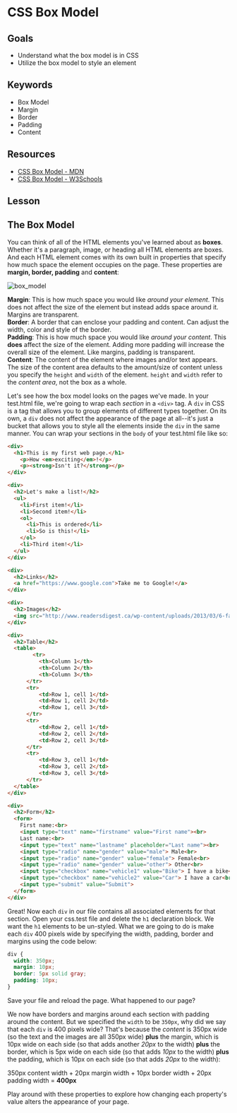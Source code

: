 # CSS Box Model

## Goals
* Understand what the box model is in CSS
* Utilize the box model to style an element

## Keywords
* Box Model
* Margin
* Border
* Padding
* Content

## Resources

* [CSS Box Model - MDN](https://developer.mozilla.org/en-US/docs/Learn/CSS/Introduction_to_CSS/Box_model)
* [CSS Box Model - W3Schools](https://www.w3schools.com/css/css_boxmodel.asp)

## Lesson

## The Box Model

You can think of all of the HTML elements you've learned about as **boxes**. Whether it's a paragraph, image, or heading all HTML elements are boxes. And each HTML element comes with its own built in properties that specify how much space the element occupies on the page. These properties are **margin, border, padding** and **content**:

![box_model](https://cdn-images-1.medium.com/max/1200/1*6DrszcyPybYDGziiS9CWdg.png)

**Margin**: This is how much space you would like _around your element_. This does not affect the size of the element but instead adds space around it. Margins are transparent.<br>
**Border**: A border that can enclose your padding and content. Can adjust the width, color and style of the border.<br>
**Padding**: This is how much space you would like _around your content_. This **does** affect the size of the element. Adding more padding will increase the overall size of the element. Like margins, padding is transparent.<br>
**Content**: The content of the element where images and/or text appears. The size of the content area defaults to the amount/size of content unless you specify the `height` and `width` of the element. `height` and `width` refer to the _content area_, not the box as a whole.<br>

Let's see how the box model looks on the pages we've made. In your test.html file, we're going to wrap each _section_ in a `<div>` tag. A `div` in CSS is a tag that allows you to group elements of different types together. On its own, a `div` does not affect the appearance of the page at all--it's just a bucket that allows you to style all the elements inside the `div` in the same manner. You can wrap your sections in the `body` of your test.html file like so:

```html
<div>
  <h1>This is my first web page.</h1>
    <p>How <em>exciting</em>!</p>
    <p><strong>Isn't it?</strong></p>
</div>

<div>
  <h2>Let's make a list!</h2>
  <ul>
    <li>First item!</li>
    <li>Second item!</li>
    <ol>
      <li>This is ordered</li>
      <li>So is this!</li>
    </ol>
    <li>Third item!</li>
  </ul>
</div>

<div>
  <h2>Links</h2>
  <a href="https://www.google.com">Take me to Google!</a>
</div>

<div>
  <h2>Images</h2>
  <img src="http://www.readersdigest.ca/wp-content/uploads/2013/03/6-facts-to-know-before-owning-a-puppy.jpg" alt="Puppy!" width="300"/>
</div>

<div>
  <h2>Table</h2>
  <table>
        <tr>
          <th>Column 1</th>
          <th>Column 2</th>
          <th>Column 3</th>
      </tr>
      <tr>
          <td>Row 1, cell 1</td>
          <td>Row 1, cell 2</td>
          <td>Row 1, cell 3</td>
      </tr>
      <tr>
          <td>Row 2, cell 1</td>
          <td>Row 2, cell 2</td>
          <td>Row 2, cell 3</td>
      </tr>
      <tr>
          <td>Row 3, cell 1</td>
          <td>Row 3, cell 2</td>
          <td>Row 3, cell 3</td>
      </tr>
  </table>
</div>

<div>
  <h2>Form</h2>
  <form>
    First name:<br>
    <input type="text" name="firstname" value="First name"><br>
    Last name:<br>
    <input type="text" name="lastname" placeholder="Last name"><br>
    <input type="radio" name="gender" value="male"> Male<br>
    <input type="radio" name="gender" value="female"> Female<br>
    <input type="radio" name="gender" value="other"> Other<br>
    <input type="checkbox" name="vehicle1" value="Bike"> I have a bike<br>
    <input type="checkbox" name="vehicle2" value="Car"> I have a car<br>
    <input type="submit" value="Submit">
  </form>
</div>
```

Great! Now each `div` in our file contains all associated elements for that section. Open your css.test file and delete the `h1` declaration block. We want the `h1` elements to be un-styled. What we are going to do is make each `div` 400 pixels wide by specifying the width, padding, border and margins using the code below:

```css
div {
  width: 350px;
  margin: 10px;
  border: 5px solid gray;
  padding: 10px;
}
```

Save your file and reload the page. What happened to our page? 

We now have borders and margins around each section with padding around the content. But we specified the `width` to be `350px`, why did we say that each `div` is 400 pixels wide? That's because the _content_ is 350px wide (so the text and the images are all 350px wide) **plus** the margin, which is 10px wide on each side (so that adds another _20px_ to the width) **plus** the border, which is 5px wide on each side (so that adds _10px_ to the width) **plus** the padding, which is 10px on each side (so that adds _20px_ to the width):

350px content width + 20px margin width + 10px border width + 20px padding width = **400px**


Play around with these properties to explore how changing each property's value alters the appearance of your page.
